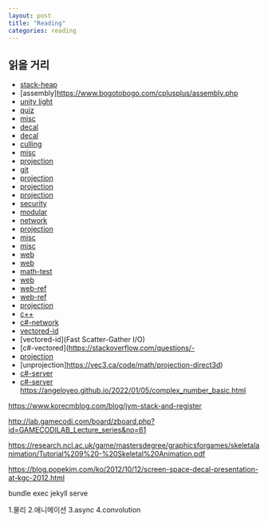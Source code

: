 ```yaml
---
layout: post
title: "Reading"
categories: reading
---
```




## 읽을 거리

- [stack-heap](https://courses.engr.illinois.edu/cs225/fa2022/resources/)
- [assembly]https://www.bogotobogo.com/cplusplus/assembly.php
- [unity light](https://learn.unity.com/project/creative-core-lighting)
- [quiz](https://velog.io/@skyepodium/%EC%B9%B4%EC%B9%B4%EC%98%A4-%EB%B9%84%EB%B0%80%EC%A7%80%EB%8F%84-4r0ran2u)
- [misc](http://www.silverwolf.co.kr/realprog/73432)
- [decal](https://samdriver.xyz/article/decal-render-intro)
- [decal](https://github.com/ColinLeung-NiloCat/UnityURPUnlitScreenSpaceDecalShader)
- [culling](https://bruop.github.io/frustum_culling/)
- [misc](https://inyongs.tistory.com/140)
- [projection](https://www.oreilly.com/library/view/webgl-programming-guide/9780133364903/appc.html)
- [git](https://stackoverflow.com/questions/10054318/how-do-i-provide-a-username-and-password-when-running-git-clone-gitremote-git)
- [projection](https://www.scratchapixel.com/lessons/3d-basic-rendering/perspective-and-orthographic-projection-matrix/building-basic-perspective-projection-matrix.html)
- [projection](http://www.songho.ca/opengl/gl_projectionmatrix.html)
- [projection](https://carmencincotti.com/2022-05-02/homogeneous-coordinates-clip-space-ndc/)
- [security](https://babbab2.tistory.com/5)
- [modular](https://seastar105.tistory.com/65)
- [network](https://www.potatogim.net/wiki/%EB%B9%84%EB%8F%99%EA%B8%B0_%EC%9E%85%EC%B6%9C%EB%A0%A5#cite_note-2)
- [projection](https://forum.unity.com/threads/what-does-the-function-computescreenpos-in-unitycg-cginc-do.294470/)
- [misc](https://bkjcr.tistory.com/category/%EA%B0%9C%EB%B0%9C%20%EC%9D%B4%EC%8A%88)
- [misc](https://rockeracer.tistory.com/38)
- [web](https://www.mathjax.org/#gettingstarted)
- [web](https://www.overleaf.com/learn/latex/Matrices)
- [math-test](https://jsbin.com/pirufohuma/edit?html,output)
- [web](https://developer.mozilla.org/en-US/docs/Web/CSS/CSS_text/Wrapping_breaking_text)
- [web-ref](https://blog.slowb.ro/about-me/)
- [web-ref](https://lazyren.github.io/devlog/hydejack-post-writing-tips-tricks.html#adding-large-quotes)
- [projection](https://carmencincotti.com/2022-11-28/from-clip-space-to-ndc-space/)
- [c++](https://docs.popekim.com/ko/coding-standards/cpp)
- [c#-network](https://devblogs.microsoft.com/dotnet/system-io-pipelines-high-performance-io-in-net/)
- [vectored-id](https://www.cipht.net/2017/01/15/when-is-an-iolist-an-iovec.html)
- [vectored-id](Fast Scatter-Gather I/O)
- [c#-vectored](https://stackoverflow.com/questions/- 
- [projection](114847/scatter-gather-async-socket-i-o-in-net)
- [unprojection]https://vec3.ca/code/math/projection-direct3d)
- [c#-server](https://blog.danggun.net/3596)
- [c#-server](https://github.com/dngur807/lecture-CSharp-Basic-GameServer?tab=readme-ov-file)
https://angeloyeo.github.io/2022/01/05/complex_number_basic.html


https://www.korecmblog.com/blog/jvm-stack-and-register

http://lab.gamecodi.com/board/zboard.php?id=GAMECODILAB_Lecture_series&no=61

https://research.ncl.ac.uk/game/mastersdegree/graphicsforgames/skeletalanimation/Tutorial%209%20-%20Skeletal%20Animation.pdf


https://blog.popekim.com/ko/2012/10/12/screen-space-decal-presentation-at-kgc-2012.html

bundle exec jekyll serve

1.물리 
2.애니메이션
3.async
4.convolution